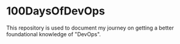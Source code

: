 # 100DaysOfDevOps
This repository is used to document my journey on getting a better foundational knowledge of "DevOps".
